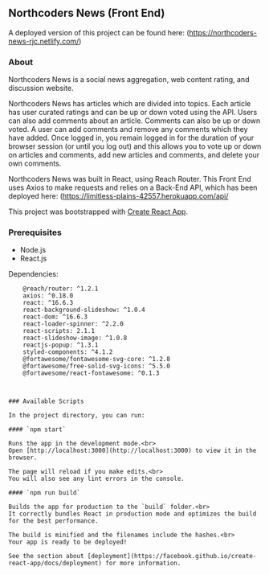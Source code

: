 ## Northcoders News (Front End)

A deployed version of this project can be found here: (https://northcoders-news-rjc.netlify.com/)

### About

Northcoders News is a social news aggregation, web content rating, and discussion website.

Northcoders News has articles which are divided into topics. Each article has user curated ratings and can be up or down voted using the API. Users can also add comments about an article. Comments can also be up or down voted. A user can add comments and remove any comments which they have added. Once logged in, you remain logged in for the duration of your browser session (or until you log out) and this allows you to vote up or down on articles and comments, add new articles and comments, and delete your own comments.

Northcoders News was built in React, using Reach Router. This Front End uses Axios to make requests and relies on a Back-End API, which has been deployed here: (https://limitless-plains-42557.herokuapp.com/api/

This project was bootstrapped with [Create React App](https://github.com/facebook/create-react-app).

### Prerequisites

- Node.js
- React.js

Dependencies:

```
    @reach/router: ^1.2.1
    axios: ^0.18.0
    react: ^16.6.3
    react-background-slideshow: ^1.0.4
    react-dom: ^16.6.3
    react-loader-spinner: ^2.2.0
    react-scripts: 2.1.1
    react-slideshow-image: ^1.0.8
    reactjs-popup: ^1.3.1
    styled-components: ^4.1.2
    @fortawesome/fontawesome-svg-core: ^1.2.8
    @fortawesome/free-solid-svg-icons: ^5.5.0
    @fortawesome/react-fontawesome: ^0.1.3



### Available Scripts

In the project directory, you can run:

#### `npm start`

Runs the app in the development mode.<br>
Open [http://localhost:3000](http://localhost:3000) to view it in the browser.

The page will reload if you make edits.<br>
You will also see any lint errors in the console.

#### `npm run build`

Builds the app for production to the `build` folder.<br>
It correctly bundles React in production mode and optimizes the build for the best performance.

The build is minified and the filenames include the hashes.<br>
Your app is ready to be deployed!

See the section about [deployment](https://facebook.github.io/create-react-app/docs/deployment) for more information.
```
